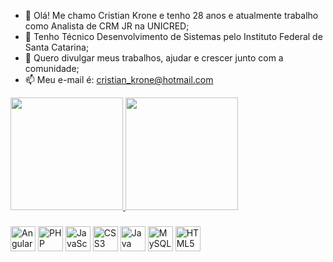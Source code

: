 - 👋 Olá! Me chamo Cristian Krone e tenho 28 anos e atualmente trabalho como Analista de CRM JR na UNICRED;
- 🌱 Tenho Técnico Desenvolvimento de Sistemas pelo Instituto Federal de Santa Catarina;
- 💞️ Quero divulgar meus trabalhos, ajudar e crescer junto com a comunidade;
- 📫 Meu e-mail é:  cristian_krone@hotmail.com

<div>
    <a href="https://www.linkedin.com/in/cristian-krone-a46b6b211">
  <img height="180em" src="https://github-readme-stats.vercel.app/api?username=ckrone&show_icons=true&theme=dark"/>
  <img height="180em" src="https://github-readme-stats.vercel.app/api/top-langs/?username=ckrone&layout=compact&theme=dark"/>
</div>

  <h3></h3>
<div style="display: inline-block">
  <img align="center" heigth="30" width="40" alt="AngularJS" src="https://cdn.jsdelivr.net/gh/devicons/devicon/icons/angularjs/angularjs-original.svg"/>
  <img align="center" heigth="30" width="40" alt="PHP" src="https://cdn.jsdelivr.net/gh/devicons/devicon/icons/php/php-original.svg" />
  <img align="center" heigth="30" width="40" alt="JavaScript" src="https://cdn.jsdelivr.net/gh/devicons/devicon/icons/javascript/javascript-original.svg" />               <img align="center" heigth="30" width="40" alt="CSS3" src="https://cdn.jsdelivr.net/gh/devicons/devicon/icons/css3/css3-original.svg" />
  <img align="center" heigth="30" width="40" alt="Java" src="https://cdn.jsdelivr.net/gh/devicons/devicon/icons/java/java-original.svg" />
  <img align="center" heigth="30" width="40" alt="MySQL" src="https://cdn.jsdelivr.net/gh/devicons/devicon/icons/mysql/mysql-original.svg" />
  <img align="center" heigth="30" width="40" alt="HTML5" src="https://cdn.jsdelivr.net/gh/devicons/devicon/icons/html5/html5-original.svg" />       
          
                                 
</div>
  
<!---
CKrone/CKrone is a ✨ special ✨ repository because its `README.md` (this file) appears on your GitHub profile.
You can click the Preview link to take a look at your changes.
--->

